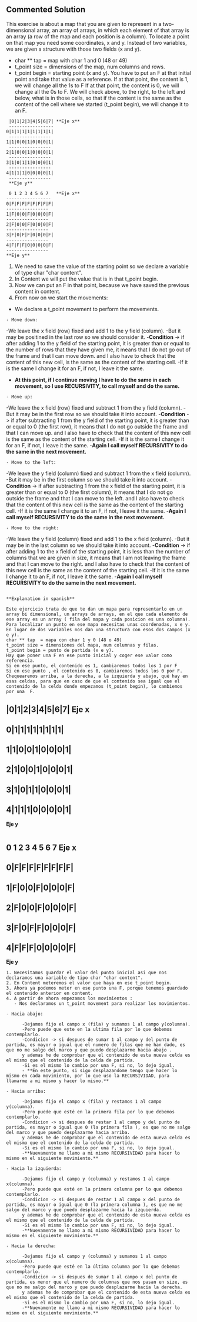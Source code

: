 ## Commented Solution
This exercise is about a map that you are given to represent in a two-dimensional array, an array of arrays, in which each element of that array is an array (a row of the map and each position is a column).
To locate a point on that map you need some coordinates, x and y.
Instead of two variables, we are given a structure with those two fields (x and y).
- char ** tap = map with char 1 and 0 (48 or 49)
- t_point size = dimensions of the map, num columns and rows.
- t_point begin = starting point (x and y).
You have to put an F at that initial point and take that value as a reference. If at that point, the content is 1, we will change all the 1s to F
If at that point, the content is 0, we will change all the 0s to F.
We will check above, to the right, to the left and below, what is in those cells, so that if the content is the same as the content of the cell where we started (t_point begin), we will change it to an F.

~~~
 |0|1|2|3|4|5|6|7| **Eje x**
 -----------------
0|1|1|1|1|1|1|1|1|
 ----------------
1|1|0|0|1|0|0|0|1|
 ----------------
2|1|0|0|1|0|0|0|1|
 ----------------
3|1|0|1|1|0|0|0|1|
 ----------------
4|1|1|1|0|0|0|0|1|
 ----------------
 **Eje y**
 ~~~
 ~~~
  0 1 2 3 4 5 6 7   **Eje x**
 -----------------
0|F|F|F|F|F|F|F|F|
 ----------------
1|F|0|0|F|0|0|0|F|
 ----------------
2|F|0|0|F|0|0|0|F|
 ----------------
3|F|0|F|F|0|0|0|F|
 ----------------
4|F|F|F|0|0|0|0|F|
 ----------------
 **Eje y**
 ~~~
1. We need to save the value of the starting point so we declare a variable of type char "char content".
2. In Content we will put the value that is in that t_point begin.
3. Now we can put an F in that point, because we have saved the previous content in content.
4. From now on we start the movements:
- We declare a t_point movement to perform the movements.

~~~
- Move down:
~~~
-We leave the x field (row) fixed and add 1 to the y field (column).
-But it may be positined in the last row so we should consider it.
-**Condition** -> if after adding 1 to the y field of the starting point, it is greater than or equal to the number of rows that they have given me, it means that I do not go out of the frame and that I can move down.
and I also have to check that the content of this new cell, is the same as the content of the starting cell.
-If it is the same I change it for an F, if not, I leave it the same.
- **At this point, if I continue moving I have to do the same in each movement, so I use RECURSIVITY, to call myself and do the same.**
~~~
- Move up:
~~~
-We leave the x field (row) fixed and subtract 1 from the y field (column).
-But it may be in the first row so we should take it into account.
-**Condition** -> if after subtracting 1 from the y field of the starting point, it is greater than or equal to 0 (the first row), it means that I do not go outside the frame and that I can move up.
and I also have to check that the content of this new cell is the same as the content of the starting cell.
-If it is the same I change it for an F, if not, I leave it the same.
-**Again I call myself RECURSIVITY to do the same in the next movement.**
~~~
- Move to the left:
~~~
-We leave the y field (column) fixed and subtract 1 from the x field (column).
-But it may be in the first column so we should take it into account.
-**Condition** -> if after subtracting 1 from the x field of the starting point, it is greater than or equal to 0 (the first column), it means that I do not go outside the frame and that I can move to the left.
and I also have to check that the content of this new cell is the same as the content of the starting cell.
-If it is the same I change it to an F, if not, I leave it the same.
-**Again I call myself RECURSIVITY to do the same in the next movement.**
~~~
- Move to the right:
~~~
-We leave the y field (column) fixed and add 1 to the x field (column).
-But it may be in the last column so we should take it into account.
-**Condition** -> if after adding 1 to the x field of the starting point, it is less than the number of columns that we are given in size, it means that I am not leaving the frame and that I can move to the right.
and I also have to check that the content of this new cell is the same as the content of the starting cell.
-If it is the same I change it to an F, if not, I leave it the same.
-**Again I call myself RECURSIVITY to do the same in the next movement.**
~~~

**Explanation in spanish**

Este ejercicio trata de que te dan un mapa para representarlo en un array bi dimensional, un arrays de arrays, en el que cada elemento de ese array es un array ( fila del mapa y cada posicion es una columna).
Para localizar un punto en ese mapa necesitas unas coordenadas, x e y.
En lugar de dos variables nos dan una structura con esos dos campos (x e y).
char ** tap  = mapa con char 1 y 0 (48 o 49)
t_point size = dimensiones del mapa, num columnas y filas.
t_point begin = punto de partida (x e y).
Hay que poner una F en ese punto inicial y coger ese valor como referencia. 
Si en ese punto, el contenido es 1, cambiaremos todos los 1 por F
Si en ese punto , el contenido es 0, cambiaremos todos los 0 por F.
Chequearemos arriba, a la derecha, a la izquierda y abajo, qué hay en esas celdas, para que en caso de que el contenido sea igual que el contenido de la celda donde empezamos (t_point begin), lo cambiemos por una  F.

~~~
 |0|1|2|3|4|5|6|7| **Eje x** 
 -----------------
0|1|1|1|1|1|1|1|1|
 ----------------
1|1|0|0|1|0|0|0|1|
 ----------------
2|1|0|0|1|0|0|0|1|
 ----------------
3|1|0|1|1|0|0|0|1|
 ----------------
4|1|1|1|0|0|0|0|1|
 ----------------
 **Eje y**
 ~~~
 ~~~
  0 1 2 3 4 5 6 7 **Eje x**
 -----------------
0|F|F|F|F|F|F|F|F|
 ----------------
1|F|0|0|F|0|0|0|F|
 ----------------
2|F|0|0|F|0|0|0|F|
 ----------------
3|F|0|F|F|0|0|0|F|
 ----------------
4|F|F|F|0|0|0|0|F|
 ----------------
 **Eje y**
 ~~~
 1. Necesitamos guardar el valor del punto inicial asi que nos declaramos una variable de tipo char "char content".
 2. En Content meteremos el valor que haya en ese t_point begin. 
 3. Ahora ya podemos meter en ese punto una F, porque tenemos guardado el contenido anterior en content.
 4. A partir de ahora empezamos los movimientos :
    - Nos declaramos un t_point movement para realizar los movimientos.
~~~
    - Hacia abajo:
~~~
      -Dejamos fijo el campo x (fila) y sumamos 1 al campo y(columna).
      -Pero puede que este en la ultima fila por lo que debemos contemplarlo.
      -Condicion -> si despues de sumar 1 al campo y del punto de partida, es mayor o igual que el numero de filas que me han dado, es que no me salgo del marco y que puedo desplazarme hacia abajo .
      y ademas he de comprobar que el contenido de esta nueva celda es el mismo que el contenido de la celda de partida.
      -Si es el mismo lo cambio por una F, si no, lo dejo igual.
      - **En este punto, si sigo desplazandome tengo que hacer lo mismo en cada movimiento, por lo que uso la RECURSIVIDAD, para llamarme a mi mismo y hacer lo mismo.**
~~~
    - Hacia arriba:
~~~
      -Dejamos fijo el campo x (fila) y restamos 1 al campo y(columna).
      -Pero puede que esté en la primera fila por lo que debemos contemplarlo.
      -Condicion -> si despues de restar 1 al campo y del punto de partida, es mayor o igual que 0 (la primera fila ), es que no me salgo del marco y que puedo desplazarme hacia arriba.
      y ademas he de comprobar que el contenido de esta nueva celda es el mismo que el contenido de la celda de partida.
      -Si es el mismo lo cambio por una F, si no, lo dejo igual.
      -**Nuevamente me llamo a mi mismo RECURSIVIDAD para hacer lo mismo en el siguiente movimiento.**
~~~
    - Hacia la izquierda:
~~~
      -Dejamos fijo el campo y (columna) y restamos 1 al campo x(columna).
      -Pero puede que esté en la primera columna por lo que debemos contemplarlo.
      -Condicion -> si despues de restar 1 al campo x del punto de partida, es mayor o igual que 0 (la primera columna ), es que no me salgo del marco y que puedo desplazarme hacia la izquierda.
      y ademas he de comprobar que el contenido de esta nueva celda es el mismo que el contenido de la celda de partida.
      -Si es el mismo lo cambio por una F, si no, lo dejo igual.
      -**Nuevamente me llamo a mi mismo RECURSIVIDAD para hacer lo mismo en el siguiente movimiento.**
~~~
    - Hacia la derecha:
~~~
      -Dejamos fijo el campo y (columna) y sumamos 1 al campo x(columna).
      -Pero puede que esté en la última columna por lo que debemos contemplarlo.
      -Condicion -> si despues de sumar 1 al campo x del punto de partida, es menor que el numero de columnas que nos pasan en size, es que no me salgo del marco y que puedo desplazarme hacia la derecha.
      y ademas he de comprobar que el contenido de esta nueva celda es el mismo que el contenido de la celda de partida.
      -Si es el mismo lo cambio por una F, si no, lo dejo igual.
      -**Nuevamente me llamo a mi mismo RECURSIVIDAD para hacer lo mismo en el siguiente movimiento.**
~~~
